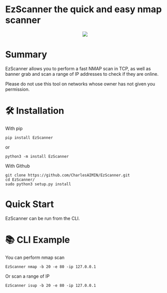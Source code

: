 # EzScanner the quick and easy nmap scanner

<div align="center">
  <img src="https://github.com/CharlesAIMIN/EzScanner/blob/main/EzScanner.png">
</div>

# Summary

EzScanner allows you to perform a fast NMAP scan in TCP, as well as banner grab and scan a range of IP addresses to check if they are online.

Please do not use this tool on networks whose owner has not given you permission.

# 🛠️ Installation

With pip

```
pip install EzScanner
```
or

```
python3 -m install EzScanner
```


With Github

```
git clone https://github.com/CharlesAIMIN/EzScanner.git
cd EzScanner/
sudo python3 setup.py install
```

# Quick Start
EzScanner can be run from the CLI.

# 📚 CLI Example

You can perform nmap scan

```
EzScanner nmap -b 20 -e 80 -ip 127.0.0.1
```

Or scan a range of IP 

```
EzScanner isup -b 20 -e 80 -ip 127.0.0.1
```
